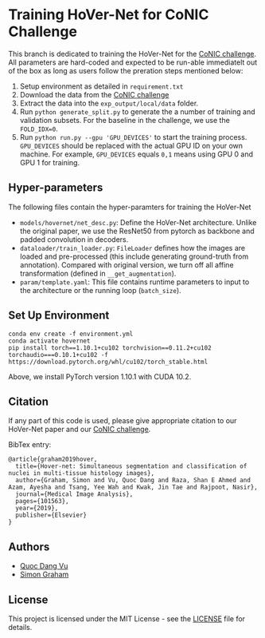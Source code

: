 # Training HoVer-Net for CoNIC Challenge

This branch is dedicated to training the HoVer-Net for the [CoNIC challenge](https://conic-challenge.grand-challenge.org/). All parameters are hard-coded and expected to be run-able immediatelt out of the box as long as users follow
the preration steps mentioned below:

1. Setup environment as detailed in `requirement.txt`
2. Download the data from the [CoNIC challenge](https://conic-challenge.grand-challenge.org/)
3. Extract the data into the `exp_output/local/data` folder.
4. Run `python generate_split.py` to generate the a number
of training and validation subsets. For the baseline in the
challenge, we use the `FOLD_IDX=0`.
5. Run `python run.py --gpu 'GPU_DEVICES'` to start the training process. `GPU_DEVICES` should be replaced with the actual GPU ID on your own machine. For example, `GPU_DEVICES` equals `0,1` means using GPU 0 and GPU 1 for training.

## Hyper-parameters

The following files contain the hyper-paramters for training the HoVer-Net
- `models/hovernet/net_desc.py`: Define the HoVer-Net architecture.
Unlike the original paper, we use the ResNet50 from pytorch as backbone and padded convolution in decoders.
- `dataloader/train_loader.py`: `FileLoader` defines how the
images are loaded and pre-processed (this include generating ground-truth from annotation). Compared with original version, we turn off all affine transformation (defined in
`__get_augmentation`).
- `param/template.yaml`: This file contains runtime parameters to input to the architecture or the running loop
(`batch_size`).

## Set Up Environment

```
conda env create -f environment.yml
conda activate hovernet
pip install torch==1.10.1+cu102 torchvision==0.11.2+cu102 torchaudio===0.10.1+cu102 -f https://download.pytorch.org/whl/cu102/torch_stable.html
```

Above, we install PyTorch version 1.10.1 with CUDA 10.2. 

## Citation

If any part of this code is used, please give appropriate citation to our HoVer-Net paper and our [CoNIC challenge](https://conic-challenge.grand-challenge.org/). <br />

BibTex entry: <br />
```
@article{graham2019hover,
  title={Hover-net: Simultaneous segmentation and classification of nuclei in multi-tissue histology images},
  author={Graham, Simon and Vu, Quoc Dang and Raza, Shan E Ahmed and Azam, Ayesha and Tsang, Yee Wah and Kwak, Jin Tae and Rajpoot, Nasir},
  journal={Medical Image Analysis},
  pages={101563},
  year={2019},
  publisher={Elsevier}
}
```

## Authors

* [Quoc Dang Vu](https://github.com/vqdang)
* [Simon Graham](https://github.com/simongraham)

## License

This project is licensed under the MIT License - see the [LICENSE](LICENSE) file for details. 
